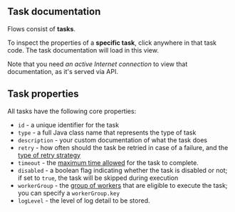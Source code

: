 ## Task documentation

Flows consist of **tasks**.

To inspect the properties of a **specific task**, click anywhere in that task code. The task documentation will load in this view.

Note that you need *an active Internet connection* to view that documentation, as it's served via API.

## Task properties

All tasks have the following core properties:

* `id` - a unique identifier for the task
* `type` - a full Java class name that represents the type of task
* `description` - your custom documentation of what the task does
* `retry` - how often should the task be retried in case of a failure, and the [type of retry strategy](https://kestra.io/docs/developer-guide/errors-handling#retries) 
* `timeout` - the [maximum time allowed](https://kestra.io/docs/flow-examples/timeout) for the task to complete. 
* `disabled` - a boolean flag indicating whether the task is disabled or not; if set to `true`, the task will be skipped during execution
* `workerGroup` - the [group of workers](https://kestra.io/blogs/2023-07-10-release-0-10-blueprints-worker-groups-scripts#worker-group) that are eligible to execute the task; you can specify a `workerGroup.key`
* `logLevel` - the level of log detail to be stored.
